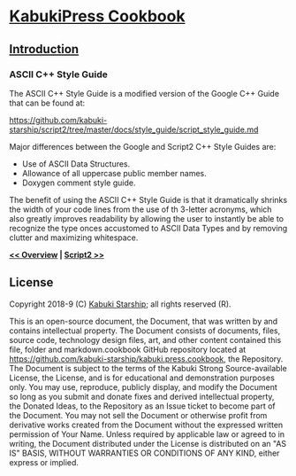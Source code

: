 # [KabukiPress Cookbook](../readme.md)

## [Introduction](./readme.md)

### ASCII C++ Style Guide

The ASCII C++ Style Guide is a modified version of the Google C++ Guide that can be found at:

[https://github.com/kabuki-starship/script2/tree/master/docs/style_guide/script_style_guide.md
](https://github.com/kabuki-starship/script2/tree/master/docs/style_guide/script_style_guide.md
)

Major differences between the Google and Script2 C++ Style Guides are:

* Use of ASCII Data Structures.
* Allowance of all uppercase public member names.
* Doxygen comment style guide.

The benefit of using the ASCII C++ Style Guide is that it dramatically shrinks the width of your code lines from the use of th 3-letter acronyms, which also greatly improves readability by allowing the user to instantly be able to recognize the type onces accustomed to ASCII Data Types and by removing clutter and maximizing whitespace.

**[<< Overview](./readme.md) | [Script2 >>](../script2/readme.md)**

## License

Copyright 2018-9 (C) [Kabuki Starship](https://kabukistarship.com); all rights reserved (R).

This is an open-source document, the Document, that was written by and contains intellectual property. The Document consists of documents, files, source code, technology design files, art, and other content contained this file, folder and markdown.cookbook GitHub repository located at <https://github.com/kabuki-starship/kabuki.press.cookbook>, the Repository. The Document is subject to the terms of the Kabuki Strong Source-available License, the License, and is for educational and demonstration purposes only. You may use, reproduce, publicly display, and modify the Document so long as you submit and donate fixes and derived intellectual property, the Donated Ideas, to the Repository as an Issue ticket to become part of the Document. You may not sell the Document or otherwise profit from derivative works created from the Document without the expressed written permission of Your Name. Unless required by applicable law or agreed to in writing, the Document distributed under the License is distributed on an "AS IS" BASIS, WITHOUT WARRANTIES OR CONDITIONS OF ANY KIND, either express or implied.
